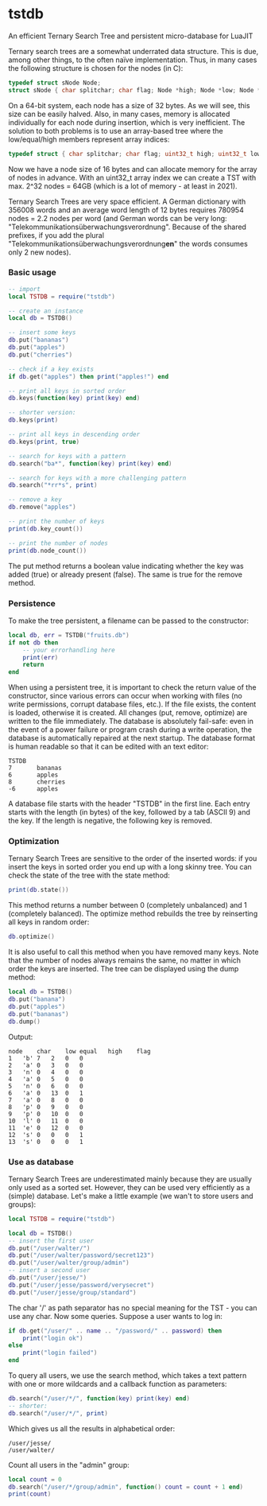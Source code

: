 # tstdb
An efficient Ternary Search Tree and persistent micro-database for LuaJIT

Ternary search trees are a somewhat underrated data structure. This is due, among other things, to the often naïve implementation. Thus, in many cases the following structure is chosen for the nodes (in C): 
```C
typedef struct sNode Node;
struct sNode { char splitchar; char flag; Node *high; Node *low; Node *equal; };
```
On a 64-bit system, each node has a size of 32 bytes. As we will see, this size can be easily halved. Also, in many cases, memory is allocated individually for each node during insertion, which is very inefficient. The solution to both problems is to use an array-based tree where the low/equal/high members represent array indices:
```C
typedef struct { char splitchar; char flag; uint32_t high; uint32_t low; uint32_t equal; } Node;
```
Now we have a node size of 16 bytes and can allocate memory for the array of nodes in advance. With an uint32_t array index we can create a TST with max. 2^32 nodes = 64GB (which is a lot of memory - at least in 2021). 

Ternary Search Trees are very space efficient. A German dictionary with 356008 words and an average word length of 12 bytes requires 780954 nodes = 2.2 nodes per word (and German words can be very long: "Telekommunikationsüberwachungsverordnung". Because of the shared prefixes, if you add the plural "Telekommunikationsüberwachungsverordnung**en**" the words consumes only 2 new nodes).

### Basic usage
```Lua
-- import 
local TSTDB = require("tstdb")

-- create an instance  
local db = TSTDB()

-- insert some keys
db.put("bananas")
db.put("apples")
db.put("cherries")

-- check if a key exists
if db.get("apples") then print("apples!") end

-- print all keys in sorted order
db.keys(function(key) print(key) end)

-- shorter version:
db.keys(print)

-- print all keys in descending order
db.keys(print, true)

-- search for keys with a pattern
db.search("ba*", function(key) print(key) end)

-- search for keys with a more challenging pattern
db.search("*rr*s", print)

-- remove a key
db.remove("apples")

-- print the number of keys
print(db.key_count())

-- print the number of nodes
print(db.node_count())
```
The put method returns a boolean value indicating whether the key was added (true) or already present (false). The same is true for the remove method.

### Persistence
To make the tree persistent, a filename can be passed to the constructor:
```Lua
local db, err = TSTDB("fruits.db")
if not db then
    -- your errorhandling here
    print(err)
    return
end
```
When using a persistent tree, it is important to check the return value of the constructor, since various errors can occur when working with files (no write permissions, corrupt database files, etc.). If the file exists, the content is loaded, otherwise it is created. All changes (put, remove, optimize) are written to the file immediately. The database is absolutely fail-safe: even in the event of a power failure or program crash during a write operation, the database is automatically repaired at the next startup. The database format is human readable so that it can be edited with an text editor:
```
TSTDB
7       bananas
6       apples
8       cherries
-6      apples
```
A database file starts with the header "TSTDB" in the first line. Each entry starts with the length (in bytes) of the key, followed by a tab (ASCII 9) and the key. If the length is negative, the following key is removed.

### Optimization
Ternary Search Trees are sensitive to the order of the inserted words: if you insert the keys in sorted order you end up with a long skinny tree. You can check the state of the tree with the state method:
```Lua
print(db.state())
```
This method returns a number between 0 (completely unbalanced) and 1 (completely balanced). The optimize method rebuilds the tree by reinserting all keys in random order:
```Lua
db.optimize()
```
It is also useful to call this method when you have removed many keys. Note that the number of nodes always remains the same, no matter in which order the keys are inserted.
The tree can be displayed using the dump method:
```Lua
local db = TSTDB()
db.put("banana")
db.put("apples")
db.put("bananas")
db.dump()
```
Output:
```
node	char	low	equal	high	flag
1	'b'	7	2	0	0
2	'a'	0	3	0	0
3	'n'	0	4	0	0
4	'a'	0	5	0	0
5	'n'	0	6	0	0
6	'a'	0	13	0	1
7	'a'	0	8	0	0
8	'p'	0	9	0	0
9	'p'	0	10	0	0
10	'l'	0	11	0	0
11	'e'	0	12	0	0
12	's'	0	0	0	1
13	's'	0	0	0	1
```
### Use as database
Ternary Search Trees are underestimated mainly because they are usually only used as a sorted set. However, they can be used very efficiently as a (simple) database. Let's make a little example (we wan't to store users and groups):
```Lua
local TSTDB = require("tstdb")

local db = TSTDB()
-- insert the first user
db.put("/user/walter/")
db.put("/user/walter/password/secret123")
db.put("/user/walter/group/admin")
-- insert a second user
db.put("/user/jesse/")
db.put("/user/jesse/password/verysecret")
db.put("/user/jesse/group/standard")
```
The char '/' as path separator has no special meaning for the TST - you can use any char.
Now some queries. Suppose a user wants to log in:
```Lua
if db.get("/user/" .. name .. "/password/" .. password) then
    print("login ok")
else
    print("login failed")
end
```
To query all users, we use the search method, which takes a text pattern with one or more wildcards and a callback function as parameters:
```Lua
db.search("/user/*/", function(key) print(key) end)
-- shorter:
db.search("/user/*/", print)
```
Which gives us all the results in alphabetical order:  
```
/user/jesse/  
/user/walter/
```
Count all users in the "admin" group:
```Lua
local count = 0
db.search("/user/*/group/admin", function() count = count + 1 end)
print(count)
```
